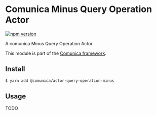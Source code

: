 # Comunica Minus Query Operation Actor

[![npm version](https://badge.fury.io/js/%40comunica%2Factor-query-operation-minus.svg)](https://www.npmjs.com/package/@comunica/actor-query-operation-minus)

A comunica Minus Query Operation Actor.

This module is part of the [Comunica framework](https://github.com/comunica/comunica).

## Install

```bash
$ yarn add @comunica/actor-query-operation-minus
```

## Usage

TODO
